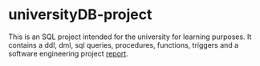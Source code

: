 # universityDB-project

This is an SQL project intended for the university for learning purposes. It contains a ddl, dml, sql queries, procedures, functions, triggers and a software engineering project [report](./report.pdf).
